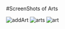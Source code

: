 #ScreenShots of Arts

![addArt](https://github.com/What3verX/Arts/assets/126445162/77c2947b-9105-4cab-8e61-7cd6582b36ff)
![arts](https://github.com/What3verX/Arts/assets/126445162/a339b696-f382-4d8b-ac05-b08280e95ae8)
![art](https://github.com/What3verX/Arts/assets/126445162/0a1c47b7-c7f9-4c4a-937c-0c6be47e5b27)

